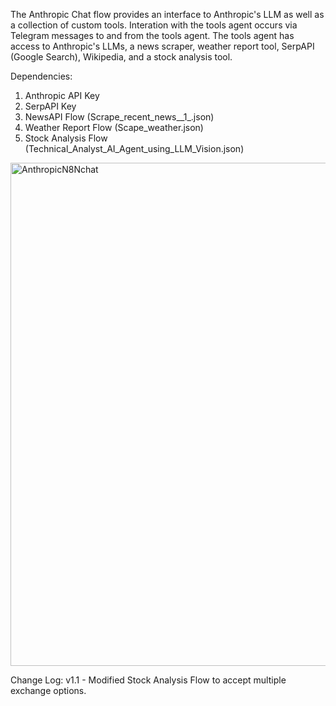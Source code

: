 The Anthropic Chat flow provides an interface to Anthropic's LLM as well as a collection of custom tools. Interation with the tools agent occurs via Telegram
messages to and from the tools agent. The tools agent has access to Anthropic's LLMs, a news scraper, weather report tool, SerpAPI (Google Search), Wikipedia, 
and a stock analysis tool. 

Dependencies:
1. Anthropic API Key
2. SerpAPI Key
3. NewsAPI Flow (Scrape_recent_news__1_.json)
4. Weather Report Flow (Scape_weather.json)
5. Stock Analysis Flow (Technical_Analyst_AI_Agent_using_LLM_Vision.json)

<img width="805" alt="AnthropicN8Nchat" src="https://github.com/user-attachments/assets/e9bae179-c95d-43bc-b243-9de0d367987e" />

Change Log:
v1.1 - Modified Stock Analysis Flow to accept multiple exchange options. 

